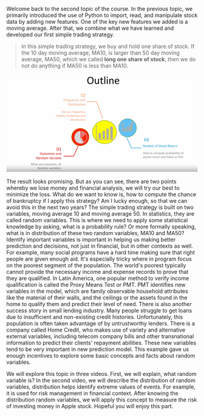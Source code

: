 Welcome back to the second topic of the course. In the previous topic, we primarily introduced the use of Python to import, read, and manipulate stock data by adding new features. One of the key new features we added is a moving average. After that, we combine what we have learned and developed our first simple trading strategy. 

> In this simple trading strategy, we buy and hold one share of stock. If the 10 day moving average, MA10, is larger than 50 day moving average, MA50, which we called **long one share of stock**, then we do not do anything if MA50 is less than MA10.

![week 2 topics!](./images/week2-2_0.png)

The result looks promising. But as you can see, there are two points whereby we lose money and financial analysis, we will try our best to minimize the loss. What do we want to know is, how to compute the chance of bankruptcy if I apply this strategy? Am I lucky enough, so that we can avoid this in the next two years? The simple trading strategy is built on two variables, moving average 10 and moving average 50. In statistics, they are called random variables. This is where we need to apply some statistical knowledge by asking, what is a probability rule? Or more formally speaking, what is in distribution of these two random variables, MA10 and MA50? Identify important variables is important in helping us making better prediction and decisions, not just in financial, but in other contexts as well. For example, many social programs have a hard time making sure that right people are given enough aid. It's especially tricky where in program focus on the poorest segment of the population. The world's poorest typically cannot provide the necessary income and expense records to prove that they are qualified. In Latin America, one popular method to verify income qualification is called the Proxy Means Test or PMT. PMT identifies new variables in the model, which are family observable household attributes like the material of their walls, and the ceilings or the assets found in the home to qualify them and predict their level of need. There is also another success story in small lending industry. Many people struggle to get loans due to insufficient and non-existing credit histories. Unfortunately, this population is often taken advantage of by untrustworthy lenders. There is a company called Home Credit, who makes use of variety and alternative external variables, including telecom company bills and other transnational information to predict their clients' repayment abilities. These new variables tend to be very important in new prediction model. This example gave us enough incentives to explore some basic concepts and facts about random variables. 

We will explore this topic in three videos. First, we will explain, what random variable is? In the second video, we will describe the distribution of random variables, distribution helps identify extreme values of events. For example, it is used for risk management in financial context. After knowing the distribution random variables, we will apply this concept to measure the risk of investing money in Apple stock. Hopeful you will enjoy this part.